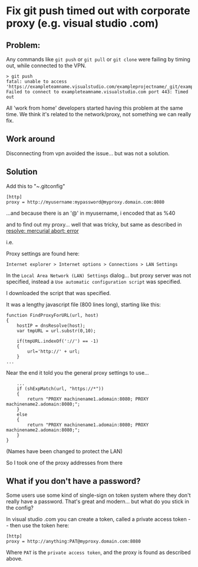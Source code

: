 ﻿# Fix git push timed out with corporate proxy (e.g. visual studio .com)

## Problem:

Any commands like `git push` or  `git pull` or `git clone` were failing by timing out, while connected to the VPN.

	> git push
	fatal: unable to access 'https://exampleteamname.visualstudio.com/exampleprojectname/_git/examplereponame/': Failed to connect to exampleteamname.visualstudio.com port 443: Timed out

All 'work from home' developers started having this problem at the same time. We think it's related to the network/proxy, not something we can really fix.

## Work around

Disconnecting from vpn avoided the issue... but was not a solution.

## Solution

Add this to "~\.gitconfig"

	[http]
	proxy = http://myusername:mypassword@myproxy.domain.com:8080

...and because there is an '@' in myusername, i encoded that as %40

and to find out my proxy... well that was tricky, but same as described in [resolve: mercurial abort: error](../mercurial/proxy_connection_attempt_failure.md)

i.e.

Proxy settings are found here:

	Internet explorer > Internet options > Connections > LAN Settings

In the `Local Area Network (LAN) Settings` dialog... but proxy server was not specified, instead a `Use automatic configuration script` was specified.

I downloaded the script that was specified.

It was a lengthy javascript file (800 lines long), starting like this:

	function FindProxyForURL(url, host)
	{
		hostIP = dnsResolve(host);
		var tmpURL = url.substr(0,10);

		if(tmpURL.indexOf('://') == -1)
		{
			url='http://' + url;
		}
	...

Near the end it told you the general proxy settings to use...

		...
		if (shExpMatch(url, "https://*"))
		{
			return "PROXY machinename1.adomain:8080; PROXY machinename2.adomain:8080;";
		}
		else
		{
			return "PROXY machinename1.adomain:8080; PROXY machinename2.adomain:8080;";
		}
	}

(Names have been changed to protect the LAN)

So I took one of the proxy addresses from there

## What if you don't have a password?

Some users use some kind of single-sign on token system where they don't really have a password. That's great and modern... but what do you stick in the config?

In visual studio .com you can create a token, called a private access token -- then use the token here:

	[http]
	proxy = http://anything:PAT@myproxy.domain.com:8080

Where `PAT` is the `private access token`, and the proxy is found as described above.